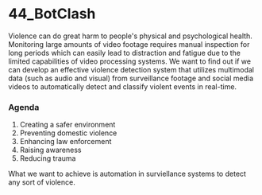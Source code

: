 # 44_BotClash

Violence can do great harm to people's physical and psychological health. Monitoring large amounts of video footage requires manual inspection for long periods which can easily lead to distraction and fatigue due to the limited capabilities of video processing systems. We want to find out if we can develop an effective violence detection system that utilizes multimodal data (such as audio and visual) from surveillance footage and social media videos to automatically detect and classify violent events in real-time.

### Agenda

1.	Creating a safer environment
2.	Preventing domestic violence
3.	Enhancing law enforcement
4.	Raising awareness
5.	Reducing trauma

What we want to achieve is automation in surviellance systems to detect any sort of violence. 
